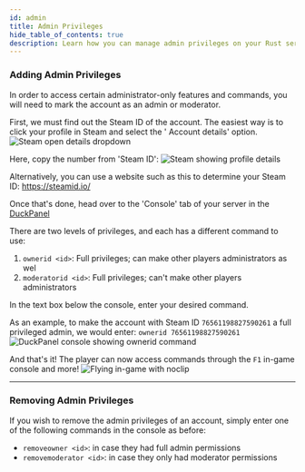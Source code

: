 ```yaml
---
id: admin
title: Admin Privileges
hide_table_of_contents: true
description: Learn how you can manage admin privileges on your Rust server!
---
```


### Adding Admin Privileges

In order to access certain administrator-only features and commands, you will need to mark the account as an admin or
moderator.

First, we must find out the Steam ID of the account. The easiest way is to click your profile in Steam and select the '
Account details' option.
![Steam open details dropdown](/games/rust/admin/open-details.png)

Here, copy the number from 'Steam ID':
![Steam showing profile details](/games/rust/admin/view-details.png)

Alternatively, you can use a website such as this to determine your Steam ID: https://steamid.io/

Once that's done, head over to the 'Console' tab of your server in the [DuckPanel](https://mc.bloom.host)

There are two levels of privileges, and each has a different command to use:

1. `ownerid <id>`: Full privileges; can make other players administrators as wel
2. `moderatorid <id>`: Full privileges; can't make other players administrators

In the text box below the console, enter your desired command.

As an example, to make the account with Steam ID `76561198827590261` a full privileged admin, we would
enter: `ownerid 76561198827590261`
![DuckPanel console showing ownerid command](/games/rust/admin/console.png)

And that's it! The player can now access commands through the `F1` in-game console and more!
![Flying in-game with noclip](/games/rust/admin/flying.png)

---

### Removing Admin Privileges

If you wish to remove the admin privileges of an account, simply enter one of the following commands in the console as
before:

- `removeowner <id>`: in case they had full admin permissions
- `removemoderator <id>`: in case they only had moderator permissions 
